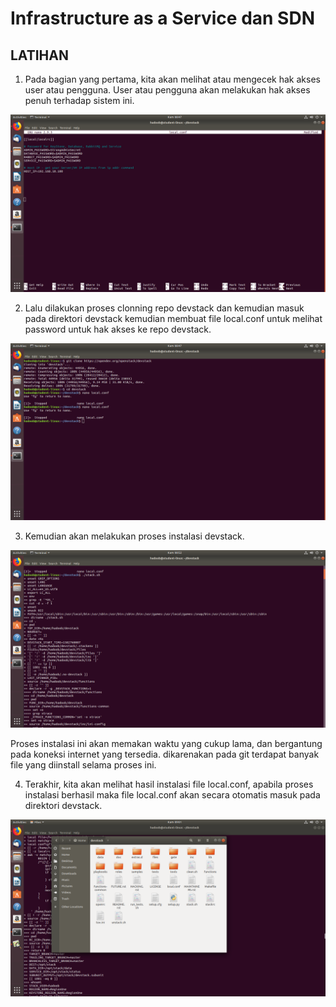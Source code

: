# Infrastructure as a Service dan SDN

## LATIHAN

1. Pada bagian yang pertama, kita akan melihat atau mengecek hak akses user atau pengguna.
User atau pengguna akan melakukan hak akses penuh terhadap sistem ini.

![](img/01.png)



2. Lalu dilakukan proses clonning repo devstack dan kemudian masuk pada direktori devstack kemudian membuat file local.conf untuk melihat password untuk hak akses ke repo devstack.

![](img/02.png)



3. Kemudian akan melakukan proses instalasi devstack.

![](img/03.png)



Proses instalasi ini akan memakan waktu yang cukup lama, dan bergantung pada koneksi internet yang tersedia. dikarenakan pada git terdapat banyak file yang diinstall selama proses ini.



4. Terakhir, kita akan melihat hasil instalasi file local.conf, apabila proses instalasi berhasil maka file local.conf akan secara otomatis masuk pada direktori devstack.

![](img/04.png)